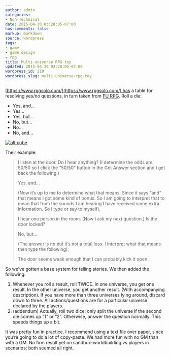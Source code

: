 ```yaml
---
author: admin
categories:
- Non-Technical
date: 2015-04-30 03:28:05-07:00
has-comments: false
markup: markdown
source: wordpress
tags:
- game
- game design
- rpg
title: Multi-universe RPG toy
updated: 2015-04-30 03:28:05-07:00
wordpress_id: 210
wordpress_slug: multi-universe-rpg-toy
---
```

[https://www.rpgsolo.com/](https://www.rpgsolo.com/) has a table for resolving yes/no questions, in turn taken from [FU RPG](http://perilplanet.com/fu/). Roll a die:

-   Yes, and…
-   Yes…
-   Yes, but…
-   No, but…
-   No…
-   No, and…

[![alt:cube](../wp-content/uploads/2015/04/cube-300x298.jpg)](../wp-content/uploads/2015/04/cube.jpg)

Their example:

> I listen at the door. Do I hear anything? (I determine the odds are 50/50 so I click the “50/50” button in the Get Answer section and I get back the following.)
> 
> Yes, and…
> 
> (Now it’s up to me to determine what that means. Since it says “and” that means I got some kind of bonus. So I am going to interpret that to mean that from the sounds I am hearing I have received some extra information. So I type or say to myself),
> 
> I hear one person in the room. (Now I ask my next question.) Is the door locked?
> 
> No, but…
> 
> (The answer is no but it’s not a total loss. I interpret what that means then type the following),
> 
> The door seems weak enough that I can probably kick it open.

So we’ve gotten a base system for telling stories. We then added the following:

1.  Whenever you roll a result, roll TWICE. In one universe, you get one result. In the other universe, you get another result. (With accompanying description). If you have more than three universes lying around, discard down to three. All actions/questions are for a particular universe declared by the players.
2.  (addendum) Actually, roll two dice: only split the universe if the second die comes up “1” or “2”. Otherwise, answer the question normally. This speeds things up a bit.

It was pretty fun in practice. I recommend using a text file over paper, since you’re going to do a lot of copy-paste. We had more fun with no GM than with a GM. No firm result yet on sandbox-worldbuilding vs players in scenarios; both seemed all right.
